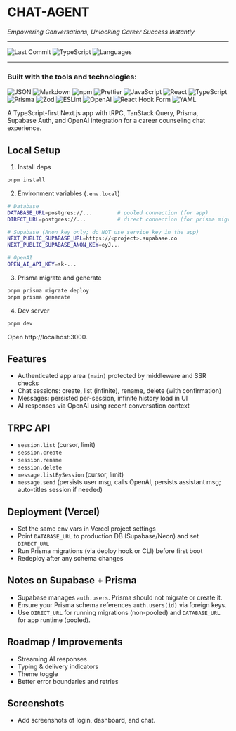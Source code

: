 # CHAT-AGENT

*Empowering Conversations, Unlocking Career Success Instantly*

---

![Last Commit](https://img.shields.io/github/last-commit/your-username/chat-agent?color=blue&label=last%20commit)
![TypeScript](https://img.shields.io/badge/typescript-94.4%25-blue)
![Languages](https://img.shields.io/badge/languages-3-brightgreen)

---

### Built with the tools and technologies:

![JSON](https://img.shields.io/badge/JSON-black?logo=json&logoColor=white)
![Markdown](https://img.shields.io/badge/Markdown-black?logo=markdown&logoColor=white)
![npm](https://img.shields.io/badge/npm-CB3837?logo=npm&logoColor=white)
![Prettier](https://img.shields.io/badge/Prettier-F7B93E?logo=prettier&logoColor=black)
![JavaScript](https://img.shields.io/badge/JavaScript-F7DF1E?logo=javascript&logoColor=black)
![React](https://img.shields.io/badge/React-20232A?logo=react&logoColor=61DAFB)
![TypeScript](https://img.shields.io/badge/TypeScript-007ACC?logo=typescript&logoColor=white)
![Prisma](https://img.shields.io/badge/Prisma-2D3748?logo=prisma&logoColor=white)
![Zod](https://img.shields.io/badge/Zod-2B6CB0?logo=zod&logoColor=white)
![ESLint](https://img.shields.io/badge/ESLint-4B32C3?logo=eslint&logoColor=white)
![OpenAI](https://img.shields.io/badge/OpenAI-412991?logo=openai&logoColor=white)
![React Hook Form](https://img.shields.io/badge/React%20Hook%20Form-EC5990?logo=reacthookform&logoColor=white)
![YAML](https://img.shields.io/badge/YAML-CB171E?logo=yaml&logoColor=white)


A TypeScript-first Next.js app with tRPC, TanStack Query, Prisma, Supabase Auth, and OpenAI integration for a career counseling chat experience.

## Local Setup
1. Install deps
```bash
pnpm install
```

2. Environment variables (`.env.local`)
```bash
# Database
DATABASE_URL=postgres://...        # pooled connection (for app)
DIRECT_URL=postgres://...          # direct connection (for prisma migrate)

# Supabase (Anon key only; do NOT use service key in the app)
NEXT_PUBLIC_SUPABASE_URL=https://<project>.supabase.co
NEXT_PUBLIC_SUPABASE_ANON_KEY=eyJ...

# OpenAI
OPEN_AI_API_KEY=sk-...
```

3. Prisma migrate and generate
```bash
pnpm prisma migrate deploy
pnpm prisma generate
```

4. Dev server
```bash
pnpm dev
```

Open http://localhost:3000.

## Features
- Authenticated app area `(main)` protected by middleware and SSR checks
- Chat sessions: create, list (infinite), rename, delete (with confirmation)
- Messages: persisted per-session, infinite history load in UI
- AI responses via OpenAI using recent conversation context

## TRPC API
- `session.list` (cursor, limit)
- `session.create`
- `session.rename`
- `session.delete`
- `message.listBySession` (cursor, limit)
- `message.send` (persists user msg, calls OpenAI, persists assistant msg; auto-titles session if needed)

## Deployment (Vercel)
- Set the same env vars in Vercel project settings
- Point `DATABASE_URL` to production DB (Supabase/Neon) and set `DIRECT_URL`
- Run Prisma migrations (via deploy hook or CLI) before first boot
- Redeploy after any schema changes

## Notes on Supabase + Prisma
- Supabase manages `auth.users`. Prisma should not migrate or create it.
- Ensure your Prisma schema references `auth.users(id)` via foreign keys.
- Use `DIRECT_URL` for running migrations (non-pooled) and `DATABASE_URL` for app runtime (pooled).

## Roadmap / Improvements
- Streaming AI responses
- Typing & delivery indicators
- Theme toggle
- Better error boundaries and retries

## Screenshots
- Add screenshots of login, dashboard, and chat.
